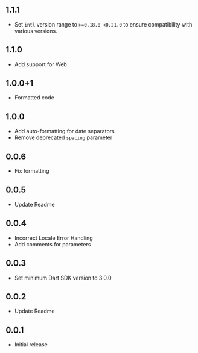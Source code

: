 ## 1.1.1

- Set `intl` version range to `>=0.18.0 <0.21.0` to ensure compatibility with various versions.

## 1.1.0

- Add support for Web

## 1.0.0+1

- Formatted code

## 1.0.0

- Add auto-formatting for date separators
- Remove deprecated `spacing` parameter

## 0.0.6

- Fix formatting

## 0.0.5

- Update Readme

## 0.0.4

- Incorrect Locale Error Handling
- Add comments for parameters

## 0.0.3

- Set minimum Dart SDK version to 3.0.0

## 0.0.2

- Update Readme

## 0.0.1

- Initial release